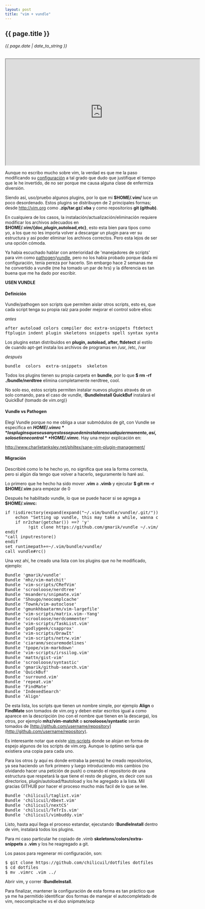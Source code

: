```yaml
---
layout: post
title: "vim + vundle"
---
```


## {{ page.title }}
###### {{ page.date | date_to_string }}

<!--**[![](/assets/img/58.png)](/assets/img/58.png)**-->
<iframe src="http://showterm.io/089d8dde66aeec9b1ac7e" width="640" height="350" style="display:block; margin: 0 auto;">&nbsp;</iframe> 

Aunque no escribo mucho sobre vim, la verdad es que me la paso modificando su [configuración](https://github.com/chilicuil/dotfiles/blob/master/.vimrc) a tal grado que dudo que justifique el tiempo que le he invertido, de no ser porque me causa alguna clase de enfermiza diversión.

Siendo así, uso/pruebo algunos plugins, por lo que mi **$HOME/.vim/** luce un poco desordenado. Estos plugins se distribuyen de 2 principales formas; desde <http://vim.org> como **.zip/tar.gz/.vba** y como repositorios **git (github)**.

En cualquiera de los casos, la instalación/actualización/eliminación requiere modificar los archivos adecuados en **$HOME/.vim/{doc,plugin,autoload,etc}**, esto esta bien para tipos como yo, a los que no les importa volver a descargar un plugin para ver su estructura y así poder eliminar los archivos correctos. Pero esta lejos de ser una opción cómoda.

Ya habia escuchado hablar con anterioridad de 'manejadores de scripts' para vim como [pathogen](https://github.com/tpope/vim-pathogen)/[vundle](https://github.com/gmarik/vundle), pero no los habia probado porque dada mi configuración, tenia pereza por hacerlo. Sin embargo hace 2 semanas me he convertido a vundle (me ha tomado un par de hrs) y la diferencia es tan buena que me ha dado por escribir.

**USEN VUNDLE**

#### Definición

Vundle/pathogen son scripts que permiten aislar otros scripts, esto es, que cada script tenga su propia raíz para poder mejorar el control sobre ellos:

_antes_

<pre>
after autoload colors compiler doc extra-snippets ftdetect
ftplugin indent plugin skeletons snippets spell syntax syntax_checker
</pre>

Los plugins estan distribuidos en **plugin, autoload, after, ftdetect** al estilo de cuando apt-get instala los archivos de programas en /usr, /etc, /var

_después_

<pre>
bundle  colors  extra-snippets  skeleton
</pre>

Todos los plugins tienen su propia carpeta en **bundle**, por lo que **$ rm -rf ./bundle/nerdtree** elimina completamente nerdtree, cool.

No solo eso, estos scripts permiten instalar nuevos plugins através de un solo comando, para el caso de vundle, **:BundleInstall QuickBuf** instalará el QuickBuf (tomado de vim.org)}

#### Vundle vs Pathogen

Elegí Vundle porque no me obliga a usar submódulos de git, con Vundle se especifica en **$HOME/.vimrc** los plugins que se usan y estos se pueden instalar en cualquier momento, así, solo se tiene control **$HOME/.vimrc**. Hay una mejor explicación en:

<http://www.charlietanksley.net/philtex/sane-vim-plugin-management/>

#### Migración

Describiré como lo he hecho yo, no significa que sea la forma correcta, pero si algún día tengo que volver a hacerlo, seguramente lo haré así.

Lo primero que he hecho ha sido mover **.vim** a **.vimb** y ejecutar **$ git rm -r $HOME/.vim** para empezar de 0 

Después he habilitado vundle, lo que se puede hacer si se agrega a **$HOME/.vimrc:**

<pre class="sh_sh">
if !isdirectory(expand(expand("~/.vim/bundle/vundle/.git/"))) "call inputsave()
    echon "Setting up vundle, this may take a while, wanna continue? (y/n): "
    if nr2char(getchar()) ==? 'y'
         !git clone https://github.com/gmarik/vundle ~/.vim/bundle/vundle
endif
"call inputrestore()
endif
set runtimepath+=~/.vim/bundle/vundle/
call vundle#rc()
</pre>

Una vez ahí, he creado una lista con los plugins que no he modificado, ejemplo:

<pre>
Bundle 'gmarik/vundle'
Bundle 'mhz/vim-matchit'
Bundle 'vim-scripts/CRefVim'
Bundle 'scrooloose/nerdtree'
Bundle 'msanders/snipmate.vim'
Bundle 'Shougo/neocomplcache'
Bundle 'Townk/vim-autoclose'
Bundle 'gmunkhbaatarmn/vim-largefile'
Bundle 'vim-scripts/matrix.vim--Yang'
Bundle 'scrooloose/nerdcommenter'
Bundle 'vim-scripts/TaskList.vim'
Bundle 'godlygeek/csapprox'
Bundle 'vim-scripts/DrawIt'
Bundle 'vim-scripts/netrw.vim'
Bundle 'ciaranm/securemodelines'
Bundle 'tpope/vim-markdown'
Bundle 'vim-scripts/irssilog.vim'
Bundle 'mattn/gist-vim'
Bundle 'scrooloose/syntastic'
Bundle 'gmarik/github-search.vim'
Bundle 'QuickBuf'
Bundle 'surround.vim'
Bundle 'repeat.vim'
Bundle 'FindMate'
Bundle 'IndexedSearch'
Bundle 'Align'
</pre>

De esta lista, los scripts que tienen un nombre simple, por ejemplo **Align** o **FindMate** son tomados de vim.org y deben estar escritos igual a como aparece en la descripción (no con el nombre que tienen en la descarga), los otros, por ejemplo **mhz/vim-matchit** o **scrooloose/syntastic** serán tomados de [http://github.com/username/repository](http://github.com/username/repository).

Es interesante notar que existe [vim-scripts](https://github.com/vim-scripts/) donde se alojan en forma de espejo algunos de los scripts de vim.org. Aunque lo óptimo sería que existiera una copia para cada uno.

Para los otros (y aquí es donde entraba la pereza) he creado repositorios, ya sea haciendo un fork primero y luego introduciendo mis cambios (no olvidando hacer una petición de push) o creando el repositorio de una estructura que respetará la que tiene el resto de plugins, es decir con sus directorios, plugin/autoload/ftautoload y los he agregado a la lista. Mil gracias GITHUB por hacer el proceso mucho más facil de lo que se lee.

<pre>
Bundle 'chilicuil/taglist.vim'
Bundle 'chilicuil/dbext.vim'
Bundle 'chilicuil/nextCS'
Bundle 'chilicuil/TeTrIs.vim'
Bundle 'chilicuil/vimbuddy.vim'
</pre>

Listo, hasta aquí llega el proceso estandar, ejecutando **:BundleInstall** dentro de vim, instalará todos los plugins.

Para mi caso particular he copiado de .vimb **skeletons/colors/extra-snippets** a **.vim** y los he reagregado a git.

Los pasos para regenerar mi configuración, son:

<pre class="sh_sh">
$ git clone https://github.com/chilicuil/dotfiles dotfiles
$ cd dotfiles
$ mv .vimrc .vim ../
</pre>

Abrir vim, y correr **:BundleInstall**.

Para finalizar, mantener la configuración de esta forma es tan práctico que ya me ha permitido identificar dos formas de manejar el autocompletado de vim, neocomplcache vs el duo snipmate/acp

